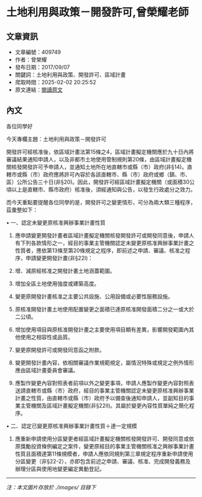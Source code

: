 # 土地利用與政策－開發許可,曾榮耀老師

## 文章資訊
- 文章編號：409749
- 作者：曾榮耀
- 發布日期：2017/09/07
- 關鍵詞：土地利用與政策、開發許可、區域計畫
- 爬取時間：2025-02-02 20:25:52
- 原文連結：[閱讀原文](https://real-estate.get.com.tw/Columns/detail.aspx?no=409749)

## 內文
各位同學好

今天專欄主題：土地利用與政策－開發許可

開發許可經核准後，依區域計畫法第15條之4，區域計畫擬定機關應於九十日內將審議結果通知申請人，以及非都市土地使用管制規則第20條，由區域計畫擬定機關核發開發許可予申請人，並通知土地所在地直轄市或縣（市）政府(非§14)。直轄市或縣（市）政府應將許可內容於各該直轄市、縣（市）政府或鄉（鎮、市、區）公所公告三十日(非§20)。因此，開發許可經區域計畫擬定機關（或面積30公頃以上是直轄市、縣市政府）核准後，須經通知與公告，以發生行政處分之效力。

而今天重點要提醒各位同學的是，開發許可之變更情形，可分為兩大類三種程序，茲彙整如下：

• 一、認定未變更原核准興辦事業計畫性質

1. 應申請變更開發計畫者區域計畫擬定機關核發開發許可或開發同意後，申請人有下列各款情形之一，經目的事業主管機關認定未變更原核准興辦事業計畫之性質者，應依第13條至第20條規定之程序，即前述之申請、審議、核准之程序，申請變更開發計畫(非§22I)：

1. 增、減原經核准之開發計畫土地涵蓋範圍。

2. 增加全區土地使用強度或建築高度。

3. 變更原開發計畫核准之主要公共設施、公用設備或必要性服務設施。

4. 原核准開發計畫土地使用配置變更之面積已達原核准開發面積二分之一或大於二公頃。

5. 增加使用項目與原核准開發計畫之主要使用項目顯有差異，影響開發範圍內其他使用之相容性或品質。

6. 變更原開發許可或開發同意函之附款。

7. 變更開發計畫內容，依相關審議作業規範規定，屬情況特殊或規定之例外情形應由區域計畫委員會審議。

2. 應製作變更內容對照表者前項以外之變更事項，申請人應製作變更內容對照表送請直轄市或縣（市）政府，經目的事業主管機關認定未變更原核准興辦事業計畫之性質，由直轄市或縣（市）政府予以備查後通知申請人，並副知目的事業主管機關及區域計畫擬定機關(非§22II)。其屬於變更內容性質單純之簡化程序。

• 二、認定已變更原核准興辦事業計畫性質＋達一定規模

1. 應重新申請使用分區變更者經區域計畫擬定機關核發開發許可、開發同意或依原獎勵投資條例編定之案件，變更原經目的事業主管機關核准之興辦事業計畫性質且面積達第11條規模者，申請人應依同規則第三章規定程序重新申請使用分區變更（非§22-2），亦即包含前述之申請、審議、核准、完成開發義務及辦理分區與使用地變更編定異動登記。
---
*注：本文圖片存放於 ./images/ 目錄下*
